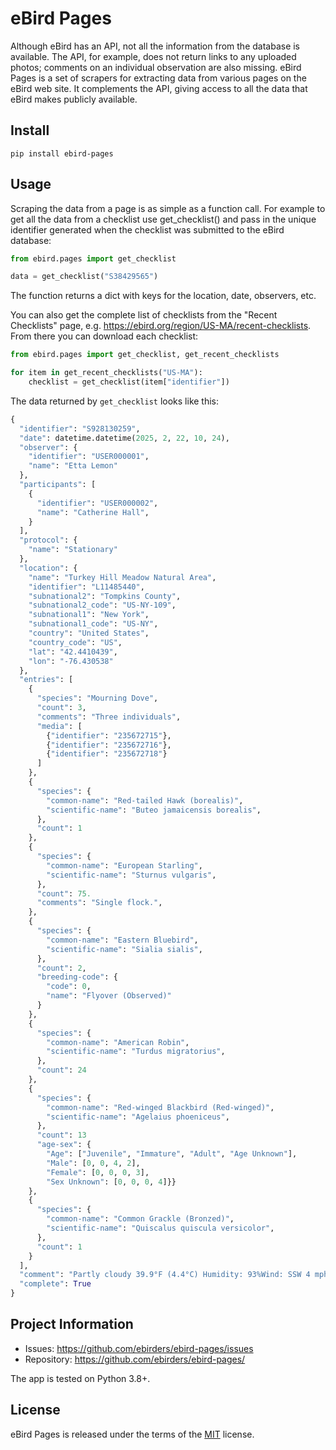 # eBird Pages

Although eBird has an API, not all the information from the database is
available. The API, for example, does not return links to any uploaded
photos; comments on an individual observation are also missing. eBird Pages
is a set of scrapers for extracting data from various pages on the eBird
web site. It complements the API, giving access to all the data that eBird
makes publicly available.

## Install

```shell
pip install ebird-pages
```

## Usage

Scraping the data from a page is as simple as a function call. For example
to get all the data from a checklist use get_checklist() and pass in the
unique identifier generated when the checklist was submitted to the eBird
database:

```python
from ebird.pages import get_checklist

data = get_checklist("S38429565")
```

The function returns a dict with keys for the location, date, observers, etc.

You can also get the complete list of checklists from the "Recent Checklists"
page, e.g. https://ebird.org/region/US-MA/recent-checklists. From there you
can download each checklist:

```python
from ebird.pages import get_checklist, get_recent_checklists

for item in get_recent_checklists("US-MA"):
    checklist = get_checklist(item["identifier"])
```

The data returned by ``get_checklist`` looks like this:

```python
{
  "identifier": "S928130259",
  "date": datetime.datetime(2025, 2, 22, 10, 24),
  "observer": {
    "identifier": "USER000001",
    "name": "Etta Lemon"
  },
  "participants": [
    {
      "identifier": "USER000002",
      "name": "Catherine Hall",
    }
  ],
  "protocol": {
    "name": "Stationary"
  },
  "location": {
    "name": "Turkey Hill Meadow Natural Area",
    "identifier": "L11485440",
    "subnational2": "Tompkins County",
    "subnational2_code": "US-NY-109",
    "subnational1": "New York",
    "subnational1_code": "US-NY",
    "country": "United States",
    "country_code": "US",
    "lat": "42.4410439",
    "lon": "-76.430538"
  },
  "entries": [
    {
      "species": "Mourning Dove",
      "count": 3,
      "comments": "Three individuals",
      "media": [
        {"identifier": "235672715"},
        {"identifier": "235672716"},
        {"identifier": "235672718"}
      ]
    },
    {
      "species": {
        "common-name": "Red-tailed Hawk (borealis)",
        "scientific-name": "Buteo jamaicensis borealis",
      },
      "count": 1
    },
    {
      "species": {
        "common-name": "European Starling",
        "scientific-name": "Sturnus vulgaris",
      },
      "count": 75.
      "comments": "Single flock.",
    },
    {
      "species": {
        "common-name": "Eastern Bluebird",
        "scientific-name": "Sialia sialis",
      },
      "count": 2,
      "breeding-code": {
        "code": 0,
        "name": "Flyover (Observed)"
      }
    },
    {
      "species": {
        "common-name": "American Robin",
        "scientific-name": "Turdus migratorius",
      },
      "count": 24
    },
    {
      "species": {
        "common-name": "Red-winged Blackbird (Red-winged)",
        "scientific-name": "Agelaius phoeniceus",
      },
      "count": 13
      "age-sex": {
        "Age": ["Juvenile", "Immature", "Adult", "Age Unknown"],
        "Male": [0, 0, 4, 2],
        "Female": [0, 0, 0, 3],
        "Sex Unknown": [0, 0, 0, 4]}}
    },
    {
      "species": {
        "common-name": "Common Grackle (Bronzed)",
        "scientific-name": "Quiscalus quiscula versicolor",
      },
      "count": 1
    }
  ],
  "comment": "Partly cloudy 39.9°F (4.4°C) Humidity: 93%Wind: SSW 4 mph (Gusts: 6.8 mph) Barometer: 29.7 in (1006 mb) Visibility: 9 miLast Update: 25 Feb 16:45\nSubmitted from eBird for iOS, version 3.2.16",
  "complete": True
}
```

## Project Information

* Issues: https://github.com/ebirders/ebird-pages/issues
* Repository: https://github.com/ebirders/ebird-pages/

The app is tested on Python 3.8+.

## License

eBird Pages is released under the terms of the [MIT](https://opensource.org/licenses/MIT) license.
